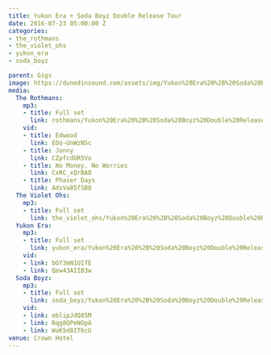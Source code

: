 ```yaml
---
title: Yukon Era + Soda Boyz Double Release Tour
date: 2016-07-23 05:00:00 Z
categories:
- the_rothmans
- the_violet_ohs
- yukon_era
- soda_boyz

parent: Gigs
image: https://dunedinsound.com/assets/img/Yukon%20Era%20%2B%20Soda%20Boyz%20Double%20Release%20Tour/cover.jpg
media:
  The Rothmans:
    mp3:
    - title: Full set
      link: rothmans/Yukon%20Era%20%2B%20Soda%20Boyz%20Double%20Release%20Tour%20-%20The%20Rothmans.mp3
    vid:
    - title: Edwood
      link: EOo-UnWzNSc
    - title: Jonny
      link: CZpfcdGR5Vo
    - title: No Money, No Worries
      link: CxRC_xQrBA8
    - title: Phaser Days
      link: AdsVa85fSB8
  The Violet Ohs:
    mp3:
    - title: Full set
      link: the_violet_ohs/Yukon%20Era%20%2B%20Soda%20Boyz%20Double%20Release%20Tour%20-%20The%20Violet%20Ohs.mp3
  Yukon Era:
    mp3:
    - title: Full set
      link: yukon_era/Yukon%20Era%20%2B%20Soda%20Boyz%20Double%20Release%20Tour%20-%20Yukon%20Era.mp3
    vid:
    - link: bGY3mN1UIfE
    - link: Qew43AIIB3w
  Soda Boyz:
    mp3:
    - title: Full set
      link: soda_boyz/Yukon%20Era%20%2B%20Soda%20Boyz%20Double%20Release%20Tour%20-%20Soda%20Boyz.mp3
    vid:
    - link: oblipJdQ85M
    - link: Rqg8QPeNOpA
    - link: WaK5d8IT6cU
venue: Crown Hotel
---
```


